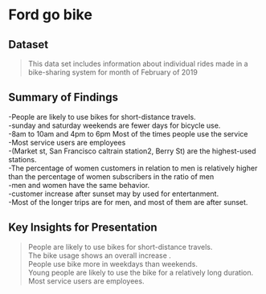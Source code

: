 # Ford go bike


## Dataset

> This data set includes information about individual rides made in a bike-sharing system for month of February of 2019


## Summary of Findings

-People are likely to use bikes for short-distance travels.<br>
-sunday and saturday weekends are fewer days for bicycle use.<br>
-8am to 10am and 4pm to 6pm Most of the times people use the service<br>
-Most service users are employees<br>
-(Market st, San Francisco caltrain station2, Berry St) are the highest-used stations.<br>
-The percentage of women customers in relation to men is relatively higher than the percentage of women subscribers in the ratio of men<br>
-men and women have the same behavior.<br>
-customer increase after sunset may by used for entertanment.<br>
-Most of the longer trips are for men, and most of them are after sunset.


## Key Insights for Presentation

> People are likely to use bikes for short-distance travels.<br>
The bike usage shows an overall increase .<br>
People use bike more in weekdays than weekends.<br>
Young people are likely to use the bike for a relatively long duration.<br>
Most service users are employees.
